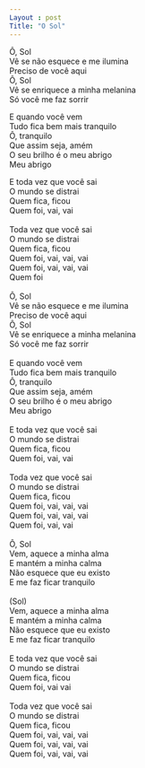 ```yaml
---
Layout : post 
Title: "O Sol" 
---
```


Ô, Sol<br>
Vê se não esquece e me ilumina<br>
Preciso de você aqui<br>
Ô, Sol<br>
Vê se enriquece a minha melanina<br>
Só você me faz sorrir<br>

E quando você vem<br>
Tudo fica bem mais tranquilo<br>
Ô, tranquilo<br>
Que assim seja, amém<br>
O seu brilho é o meu abrigo<br>
Meu abrigo<br>

E toda vez que você sai<br>
O mundo se distrai<br>
Quem fica, ficou<br>
Quem foi, vai, vai<br>
<br>
Toda vez que você sai<br>
O mundo se distrai<br>
Quem fica, ficou<br>
Quem foi, vai, vai, vai<br>
Quem foi, vai, vai, vai<br>
Quem foi<br>
<br>
Ô, Sol<br>
Vê se não esquece e me ilumina<br>
Preciso de você aqui<br>
Ô, Sol<br>
Vê se enriquece a minha melanina<br>
Só você me faz sorrir<br>
<br>
E quando você vem<br>
Tudo fica bem mais tranquilo<br>
Ô, tranquilo<br>
Que assim seja, amém<br>
O seu brilho é o meu abrigo<br>
Meu abrigo<br>
<br>
E toda vez que você sai<br>
O mundo se distrai<br>
Quem fica, ficou<br>
Quem foi, vai, vai<br>
<br>
Toda vez que você sai<br>
O mundo se distrai<br>
Quem fica, ficou<br>
Quem foi, vai, vai, vai<br>
Quem foi, vai, vai, vai<br>
Quem foi, vai, vai<br>
<br>
Ô, Sol<br>
Vem, aquece a minha alma<br>
E mantém a minha calma<br>
Não esquece que eu existo<br>
E me faz ficar tranquilo<br>
<br>
(Sol)<br>
Vem, aquece a minha alma<br>
E mantém a minha calma<br>
Não esquece que eu existo<br>
E me faz ficar tranquilo<br>
<br>
E toda vez que você sai<br>
O mundo se distrai<br>
Quem fica, ficou<br>
Quem foi, vai vai<br>
<br>
Toda vez que você sai<br>
O mundo se distrai<br>
Quem fica, ficou<br>
Quem foi, vai, vai, vai<br>
Quem foi, vai, vai, vai<br>
Quem foi, vai, vai, vai<br>

